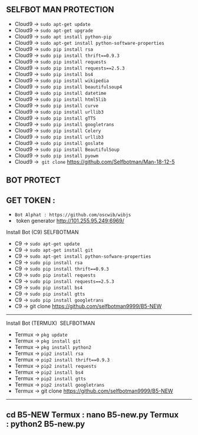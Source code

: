 SELFBOT  MAN  PROTECTION
-----------------------

- Cloud9 ->  `sudo apt-get update`
- Cloud9 ->  `sudo apt-get upgrade`
- Cloud9 ->  `sudo apt install python-pip`
- Cloud9 ->  `sudo apt-get install python-software-properties`
- Cloud9 ->  `sudo pip install rsa`
- Cloud9 ->  `sudo pip install thrift==0.9.3`
- Cloud9 ->  `sudo pip install requests`
- Cloud9 ->  `sudo pip install requests==2.5.3`
- Cloud9 ->  `sudo pip install bs4`
- Cloud9 ->  `sudo pip install wikipedia`
- Cloud9 ->  `sudo pip install beautifulsoup4`
- Cloud9 ->  `sudo pip install datetime`
- Cloud9 ->  `sudo pip install html5lib`
- Cloud9 ->  `sudo pip install curve`
- Cloud9 ->  `sudo pip install urllib3`
- Cloud9 ->  `sudo pip install gTTS`
- Cloud9 ->  `sudo pip install googletrans`
- Cloud9 ->  `sudo pip install Celery`
- Cloud9 ->  `sudo pip install urllib3`
- Cloud9 ->  `sudo pip install goslate`
- Cloud9 ->  `sudo pip install BeautifulSoup`
- Cloud9 ->  `sudo pip install pyowm`
- Cloud9 ->  `git clone` https://github.com/Selfbotman/Man-18-12-5

BOT PROTECT
-----------
GET TOKEN :
-----------
- `Bot Alphat : https://github.com/oscwib/wibjs`
-  token generator http://101.255.95.249:6969/

Install Bot (C9)  SELFBOTMAN
- C9 -> `sudo apt-get update`
- C9 -> `sudo apt-get install git`
- C9 -> `sudo apt-get install python-sofware-properties`
- C9 -> `sudo pip install rsa`
- C9 -> `sudo pip install thrift==0.9.3`
- C9 -> `sudo pip install requests`
- C9 -> `sudo pip install requests==2.5.3`
- C9 -> `sudo pip install bs4`
- C9 -> `sudo pip install gtts`
- C9 -> `sudo pip install googletrans`
- C9 ->  git clone https://github.com/selfbotman9999/B5-NEW

-----------------------------------------------------------
Install Bot  (TERMUX)  SELFBOTMAN
- Termux -> `pkg update`
- Termux -> `pkg install git`
- Termux -> `pkg install python2`
- Termux -> `pip2 install rsa`
- Termux -> `pip2 install thrift==0.9.3`
- Termux -> `pip2 install requests`
- Termux -> `pip2 install bs4`
- Termux -> `pip2 install gtts`
- Termux -> `pip2 install googletrans`
- Termux ->  git clone https://github.com/selfbotman9999/B5-NEW
---------------------------------------------------------------
cd B5-NEW
Termux : nano B5-new.py
Termux : python2 B5-new.py
---------------------------------------------------------------
